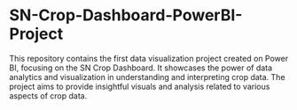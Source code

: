 # SN-Crop-Dashboard-PowerBI-Project
This repository contains the first data visualization project created on Power BI, focusing on the SN Crop Dashboard. It showcases the power of data analytics and visualization in understanding and interpreting crop data. The project aims to provide insightful visuals and analysis related to various aspects of crop data.
